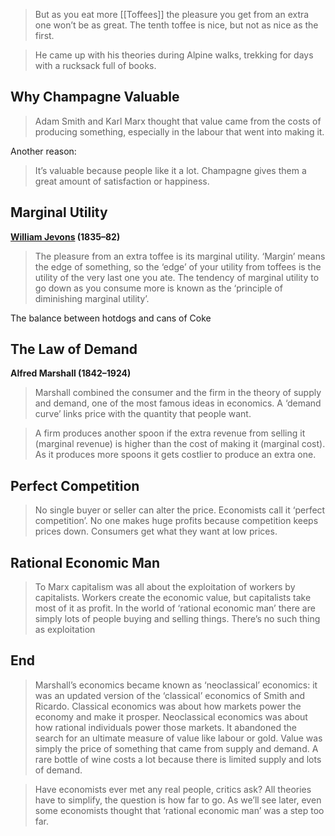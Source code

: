 >But as you eat more [[Toffees]] the pleasure you get from an extra one won’t be as great. The tenth toffee is nice, but not as nice as the first.

>He came up with his theories during Alpine walks, trekking for days with a rucksack full of books.

## Why Champagne Valuable
>Adam Smith and Karl Marx thought that value came from the costs of producing something, especially in the labour that went into making it.

Another reason:
>It’s valuable because people like it a lot. Champagne gives them a great amount of satisfaction or happiness.

## Marginal Utility
**[William Jevons](https://en.wikipedia.org/wiki/William_Stanley_Jevons) (1835–82)**
> The pleasure from an extra toffee is its marginal utility. ‘Margin’ means the edge of something, so the ‘edge’ of your utility from toffees is the utility of the very last one you ate. The tendency of marginal utility to go down as you consume more is known as the ‘principle of diminishing marginal utility’.

The balance between hotdogs and cans of Coke

## The Law of Demand
**Alfred Marshall (1842–1924)**
>Marshall combined the consumer and the firm in the theory of supply and demand, one of the most famous ideas in economics. A ‘demand curve’ links price with the quantity that people want. 

>A firm produces another spoon if the extra revenue from selling it (marginal revenue) is higher than the cost of making it (marginal cost). As it produces more spoons it gets costlier to produce an extra one.

## Perfect Competition
>No single buyer or seller can alter the price. Economists call it ‘perfect competition’. No one makes huge profits because competition keeps prices down. Consumers get what they want at low prices.

## Rational Economic Man
>To Marx capitalism was all about the exploitation of workers by capitalists. Workers create the economic value, but capitalists take most of it as profit. In the world of ‘rational economic man’ there are simply lots of people buying and selling things. There’s no such thing as exploitation

## End
>Marshall’s economics became known as ‘neoclassical’ economics: it was an updated version of the ‘classical’ economics of Smith and Ricardo. Classical economics was about how markets power the economy and make it prosper. Neoclassical economics was about how rational individuals power those markets. It abandoned the search for an ultimate measure of value like labour or gold. Value was simply the price of something that came from supply and demand. A rare bottle of wine costs a lot because there is limited supply and lots of demand.

>Have economists ever met any real people, critics ask? All theories have to simplify, the question is how far to go. As we’ll see later, even some economists thought that ‘rational economic man’ was a step too far.